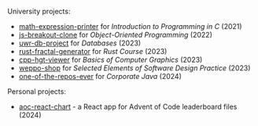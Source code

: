 University projects:
- [math-expression-printer](https://github.com/Acors24/math-expression-printer) for _Introduction to Programming in C_ (2021)
- [js-breakout-clone](https://github.com/Acors24/js-breakout-clone) for _Object-Oriented Programming_ (2022)
- [uwr-db-project](https://github.com/Acors24/uwr-db-project) for _Databases_ (2023)
- [rust-fractal-generator](https://github.com/Acors24/rust-fractal-generator) for _Rust Course_ (2023)
- [cpp-hgt-viewer](https://github.com/Acors24/cpp-hgt-viewer) for _Basics of Computer Graphics_ (2023)
- [weppo-shop](https://github.com/jkcherrybomb/weppo-shop) for _Selected Elements of Software Design Practice_ (2023)
- [one-of-the-repos-ever](https://github.com/Acors24/one-of-the-repos-ever) for _Corporate Java_ (2024)

Personal projects:
- [aoc-react-chart](https://github.com/Acors24/aoc-react-chart) - a React app for Advent of Code leaderboard files (2024)

<!--
**Acors24/Acors24** is a ✨ _special_ ✨ repository because its `README.md` (this file) appears on your GitHub profile.

Here are some ideas to get you started:

- 🔭 I’m currently working on ...
- 🌱 I’m currently learning ...
- 👯 I’m looking to collaborate on ...
- 🤔 I’m looking for help with ...
- 💬 Ask me about ...
- 📫 How to reach me: ...
- 😄 Pronouns: ...
- ⚡ Fun fact: ...
-->
